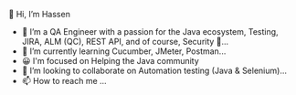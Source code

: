 👋 Hi, I’m Hassen

- 👀 I’m a QA Engineer with a passion for the Java ecosystem, Testing, JIRA, ALM (QC), REST API, and of course, Security 🔐...
- 🌱 I’m currently learning Cucumber, JMeter, Postman...
- 😀 I'm focused on Helping the Java community
- 💞️ I’m looking to collaborate on Automation testing (Java & Selenium)...
- 📫 How to reach me ...

<!---
HannachiHassen/HannachiHassen is a ✨ special ✨ repository because its `README.md` (this file) appears on your GitHub profile.
You can click the Preview link to take a look at your changes.
--->

